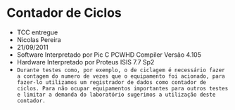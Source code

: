 # Contador de Ciclos
- TCC entregue
- Nicolas Pereira
- 21/09/2011
- Software Interpretado por Pic C PCWHD Compiler Versão 4.105
- Hardware Interpretado por Proteus ISIS 7.7 Sp2
- ``
Durante testes como, por exemplo, o de ciclagem é necessário fazer a contagem do numero de vezes que o equipamento foi acionado, para fazer-lo utilizamos um registrador de dados como contador de ciclos.
Para não ocupar equipamentos importantes para outros testes e limitar a demanda do laboratório sugerimos a utilização deste contador.
``
